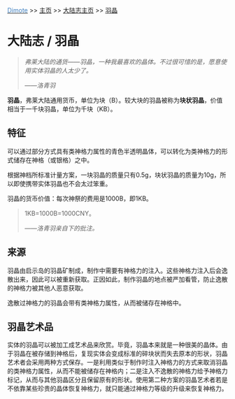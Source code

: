 <u><font color="#4080C0">Dimote</font></u> >> [主页](../../../index.md) >> [大陆志主页](index.md) >> [羽晶](yujing.md)

# 大陆志 / 羽晶

> *弗莱大陆的通货——羽晶，一种我最喜欢的晶体。不过很可惜的是，愿意使用实体羽晶的人太少了。*
>
> ——*洛青羽*

**羽晶**，弗莱大陆通用货币，单位为块（B）。较大块的羽晶被称为**块状羽晶**，价值相当于一千块羽晶，单位为千块（KB）。

## 特征

可以通过部分方式具有类神格力属性的青色半透明晶体，可以转化为类神格力的形式储存在神格（或银格）之中。

根据神档所标准计量方案，一块羽晶的质量只有0.5g，块状羽晶的质量为10g，所以即使携带实体羽晶也不会太过笨重。

羽晶的货币价值：每次神祭的费用是1000B，即1KB。

> 1KB=1000B=1000CNY。
>
> ——*洛青羽亲自下的批注。*

## 来源

羽晶由启示岛的羽晶矿制成，制作中需要有神格力的注入。这些神格力注入后会逸散出来，因此可以被重新获取。正因如此，制作羽晶的地点被严加看管，防止逸散的神格力被其他人恶意获取。

逸散过神格力的羽晶会带有类神格力属性，从而被储存在神格中。

## 羽晶艺术品

实体的羽晶可以被加工成艺术品来欣赏。毕竟，羽晶本来就是一种很美的晶体。由于羽晶在被存储到神格后，复现实体会变成标准的碎块状而失去原本的形状，羽晶艺术者会采用两种方式保存。一是利用类似于制作时注入神格力的方式来取消羽晶的类神格力属性，从而不能被储存在神格内；二是注入不逸散的神格力给予神格力标记，从而与其他羽晶区分且保留原有的形状。使用第二种方案的羽晶艺术者若是不依靠某些珍贵的晶体恢复神格力，就只能通过神格力等级的升级来恢复神格力。
